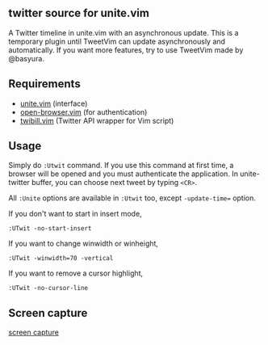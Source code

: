 ## twitter source for unite.vim

A Twitter timeline in unite.vim with an asynchronous update.
This is a temporary plugin until TweetVim can update asynchronously and automatically.
If you want more features, try to use TweetVim made by @basyura.

## Requirements

- [unite.vim](https://github.com/Shougo/unite.vim) (interface)
- [open-browser.vim](https://github.com/tyru/open-browser.vim) (for authentication)
- [twibill.vim](https://github.com/basyura/twibill.vim) (Twitter API wrapper for Vim script)

## Usage

Simply do `:Utwit` command.
If you use this command at first time, a browser will be opened and you must authenticate the application.
In unite-twitter buffer, you can choose next tweet by typing `<CR>`.

All `:Unite` options are available in `:Utwit` too, except `-update-time=` option.

If you don't want to start in insert mode,

    :UTwit -no-start-insert

If you want to change winwidth or winheight,

    :UTwit -winwidth=70 -vertical

If you want to remove a cursor highlight,

    :UTwit -no-cursor-line

## Screen capture

[screen capture](https://raw.github.com/rhysd/unite-twitter.vim/master/screen_capture.jpg)
